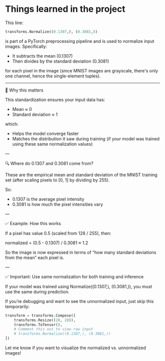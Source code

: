 # Things learned in the project

This line:

```python
transforms.Normalize((0.1307,), (0.3081,))
```

is part of a PyTorch preprocessing pipeline and is used to normalize input images. Specifically:

* It subtracts the mean (0.1307)
* Then divides by the standard deviation (0.3081)

for each pixel in the image (since MNIST images are grayscale, there's only one channel, hence the single-element tuples).

---

🧠 Why this matters

This standardization ensures your input data has:

* Mean ≈ 0
* Standard deviation ≈ 1

which:

* Helps the model converge faster
* Matches the distribution it saw during training (if your model was trained using these same normalization values)

—

🔍 Where do 0.1307 and 0.3081 come from?

These are the empirical mean and standard deviation of the MNIST training set (after scaling pixels to \[0, 1] by dividing by 255).

So:

* 0.1307 is the average pixel intensity
* 0.3081 is how much the pixel intensities vary

—

✅ Example: How this works

If a pixel has value 0.5 (scaled from 128 / 255), then:

normalized = (0.5 - 0.1307) / 0.3081 ≈ 1.2

So the image is now expressed in terms of “how many standard deviations from the mean” each pixel is.

—

✅ Important: Use same normalization for both training and inference

If your model was trained using Normalize((0.1307,), (0.3081,)), you must use the same during prediction.

If you’re debugging and want to see the unnormalized input, just skip this temporarily:

```python
transform = transforms.Compose([
    transforms.Resize((28, 28)),
    transforms.ToTensor(),
    # Comment this out to view raw input
    # transforms.Normalize((0.1307,), (0.3081,))
])
```

Let me know if you want to visualize the normalized vs. unnormalized images!
